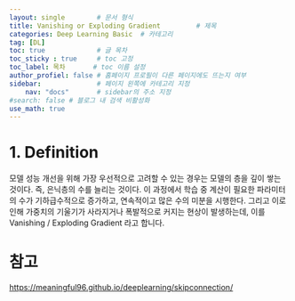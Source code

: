 ```yaml
---
layout: single        # 문서 형식
title: Vanishing or Exploding Gradient         # 제목
categories: Deep Learning Basic  # 카테고리
tag: [DL]
toc: true             # 글 목차
toc_sticky : true     # toc 고정
toc_label: 목차       # toc 이름 설정
author_profiel: false # 홈페이지 프로필이 다른 페이지에도 뜨는지 여부
sidebar:              # 페이지 왼쪽에 카테고리 지정
    nav: "docs"       # sidebar의 주소 지정
#search: false # 블로그 내 검색 비활성화
use_math: true
---
```


# 1. Definition
모델 성능 개선을 위해 가장 우선적으로 고려할 수 있는 경우는 모델의 층을 깊이 쌓는 것이다. 즉, 은닉층의 수를 늘리는 것이다. 이 과정에서 학습 중 계산이 필요한 파라미터의 수가 기하급수적으로 증가하고, 연속적이고 많은 수의 미분을 시행한다. 그리고 이로 인해 가중치의 기울기가 사라지거나 폭발적으로 커지는 현상이 발생하는데, 이를 Vanishing / Exploding Gradient 라고 합니다.



# 참고
https://meaningful96.github.io/deeplearning/skipconnection/


